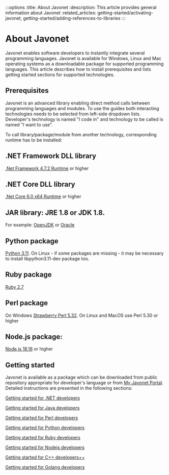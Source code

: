 :::options
:title: About Javonet
:description: This article provides general information about Javonet
:related_articles: getting-started/activating-javonet, getting-started/adding-references-to-libraries
:::

# About Javonet  
      
Javonet enables software developers to instantly integrate several programming languages. Javonet is available for Windows, Linux and Mac operating systems as a downloadable package for supported programming languages. This article describes how to install prerequisites and lists getting started sections for supported technologies.
  
## Prerequisites  
  
Javonet is an advanced library enabling direct method calls between programming languages and modules. To use the guides both interacting technologies needs to be selected from left-side dropdown lists. Developer's technology is named "I code in" and technology to be called is named "I want to use". 
  
To call library/package/module from another technology, corresponding runtime has to be installed:  
  
## .NET Framework DLL library
[.Net Framework 4.7.2 Runtime](https://dotnet.microsoft.com/en-us/download/dotnet-framework/net472) or higher  

## .NET Core DLL library
[.Net Core 6.0 x64 Runtime](https://dotnet.microsoft.com/en-us/download/dotnet/6.0) or higher  
 
## JAR library: JRE 1.8 or JDK 1.8. 
For example: [OpenJDK](https://www.openlogic.com/openjdk-downloads?field_java_parent_version_target_id=416&field_operating_system_target_id=All&field_architecture_target_id=391&field_java_package_target_id=All) or [Oracle](https://www.oracle.com/pl/java/technologies/javase/javase8u211-later-archive-downloads.html)

## Python package
[Python 3.11](https://www.python.org/downloads/release/python-3113/). On Linux - if some packages are missing - it may be necessary to install libpython3.11-dev package too.

## Ruby package
[Ruby 2.7](https://rubyinstaller.org/downloads/) 

## Perl package
On Windows [Strawberry Perl 5.32](https://strawberryperl.com/download/5.32.1.1/strawberry-perl-5.32.1.1-64bit.msi). On Linux and MacOS use Perl 5.30 or higher

## Node.js package: 
[Node.js 18.16](https://nodejs.org/dist/latest-v18.x/) or higher
  

## Getting started  
  
Javonet is available as a package which can be downloaded from public repository appropriate for developer's language or from [My Javonet Portal](https://my.javonet.com). Detailed instructions are presented in the following sections:  
  
[Getting started for .NET developers](/guides/v2/csharp/`{called_technology}`/getting-started/getting-started-dotnet)  

  
[Getting started for Java developers](/guides/v2/java/`{called_technology}`/getting-started/getting-started-java)  

  
[Getting started for Perl developers](/guides/v2/perl/`{called_technology}`/getting-started/getting-started-perl)  

  
[Getting started for Python developers](/guides/v2/python/`{called_technology}`/getting-started/getting-started-python)  

  
[Getting started for Ruby developers](/guides/v2/ruby/`{called_technology}`/getting-started/getting-started-ruby)  

  
[Getting started for Nodejs developers](/guides/v2/nodejs/`{called_technology}`/getting-started/getting-started-nodejs)  

  
[Getting started for C++ developers++](/guides/v2/cpp/`{called_technology}`/getting-started/getting-started-cpp)  

  
[Getting started for Golang developers](/guides/v2/golang/`{called_technology}`/getting-started/getting-started-golang)    
  
